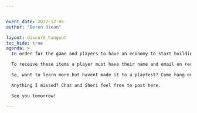 ```yaml
---


event_date: 2022-12-05
author: "Beren Olean"

layout: discord_hangout
toc_hide: true
agenda: > 
  In order for the game and players to have an economy to start building items and equipment, we will be giving everyone that shows up to the hangout 5 leaves (In Game Money) and 1 Basic Resource.  Additionally for every 10 people that show up at the hangout, we will hold a raffle or vote for 5 additional Basic Resources.  These items dont have any real world value but are used in the game.

  To receive these items a player must have their name and email on record and preferably sign up for a character number and sheet (last two not required but helps us track).

  So, want to learn more but havent made it to a playtest? Come hang out with us tomorrow. Note: you must have a discord account 24 hours prior to the event to sign in (blame the bots).

  Anything I missed? Chaz and Sheri feel free to post here.

  See you tomorrow! 

---
```


